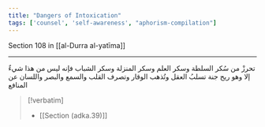 ```yaml
---
title: "Dangers of Intoxication"
tags: ['counsel', 'self-awareness', "aphorism-compilation"]
---
```


 Section 108 in [[al-Durra al-yatīma]]

---
تحرزْ من سُكر السلطة وسكر العلم وسكر المنزلة وسكر الشباب فإنه ليس من هذا شيءٌ إلا وهو ريح جنة تسلبُ العقل وتُذهب الوقار وتصرف القلب والسمع والبصر واللسان عن المنافع

> [!verbatim]
> - [[Section (adka.39)]]
